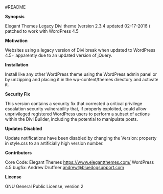 #README

**Synopsis**

Elegant Themes Legacy Divi theme (version 2.3.4 updated 02-17-2016 ) patched to work with WordPress 4.5


**Motivation**

Websites using a legacy version of Divi break when updated to WordPress 4.5+ apparently due to an updated version of jQuery.

**Installation**

Install like any other WordPress theme using the WordPress admin panel or by unzipping and placing it in the wp-content/themes directory and activate it.

**Security Fix**

This version contains a security fix that corrected a critical privilege escalation security vulnerability that, if properly exploited, could allow unprivileged registered WordPress users to perform a subset of actions within the Divi Builder, including the potential to manipulate posts.

**Updates Disabled**

Update notifications have been disabled by changing the Version: property in style.css to an artificially high version number.

**Contributors**


Core Code: Elegant Themes https://www.elegantthemes.com/
WordPress 4.5 bugfix: Andrew Druffner <andrew@bluedogsupport.com>

**License**

GNU General Public License, version 2
